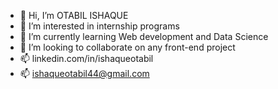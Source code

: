 - 👋 Hi, I’m OTABIL ISHAQUE
- 👀 I’m interested in internship programs
- 🌱 I’m currently learning Web development and Data Science
- 💞️ I’m looking to collaborate on any front-end project 
- 📫 linkedin.com/in/ishaqueotabil
- 📫 ishaqueotabil44@gmail.com

<!---
deAlgorithm/deAlgorithm is a ✨ special ✨ repository because its `README.md` (this file) appears on your GitHub profile.
You can click the Preview link to take a look at your changes.
--->
